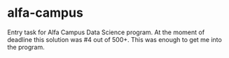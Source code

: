 # alfa-campus
Entry task for Alfa Campus Data Science program.
At the moment of deadline this solution was #4 out of 500+. This was enough to get me into the program.
